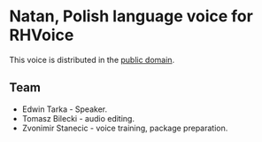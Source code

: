 # Natan, Polish language voice for RHVoice
This voice is distributed in the [public domain](https://creativecommons.org/publicdomain/zero/1.0//).

## Team
- Edwin Tarka - Speaker.
- Tomasz Bilecki - audio editing.
- Zvonimir Stanecic - voice training, package preparation.
